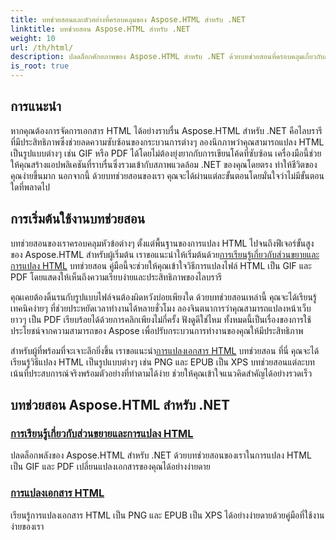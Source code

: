 ```yaml
---
title: บทช่วยสอนและตัวอย่างที่ครอบคลุมของ Aspose.HTML สำหรับ .NET
linktitle: บทช่วยสอน Aspose.HTML สำหรับ .NET
weight: 10
url: /th/html/
description: ปลดล็อกศักยภาพของ Aspose.HTML สำหรับ .NET ด้วยบทช่วยสอนที่ครอบคลุมเกี่ยวกับการแปลงเอกสารและส่วนขยายที่ปรับแต่งมาสำหรับทั้งนักพัฒนาและผู้ที่ชื่นชอบ
is_root: true
---
```

## การแนะนำ

หากคุณต้องการจัดการเอกสาร HTML ได้อย่างราบรื่น Aspose.HTML สำหรับ .NET คือไลบรารีที่มีประสิทธิภาพซึ่งช่วยลดความซับซ้อนของกระบวนการต่างๆ ลองนึกภาพว่าคุณสามารถแปลง HTML เป็นรูปแบบต่างๆ เช่น GIF หรือ PDF ได้โดยไม่ต้องยุ่งยากกับการเขียนโค้ดที่ซับซ้อน เครื่องมือนี้ช่วยให้คุณสร้างแอปพลิเคชันที่ราบรื่นซึ่งรวมเข้ากับสภาพแวดล้อม .NET ของคุณโดยตรง ทำให้ชีวิตของคุณง่ายขึ้นมาก นอกจากนี้ ด้วยบทช่วยสอนของเรา คุณจะได้ผ่านแต่ละขั้นตอนโดยมั่นใจว่าไม่มีขั้นตอนใดที่พลาดไป

## การเริ่มต้นใช้งานบทช่วยสอน

 บทช่วยสอนของเราครอบคลุมหัวข้อต่างๆ ตั้งแต่พื้นฐานของการแปลง HTML ไปจนถึงฟีเจอร์ขั้นสูงของ Aspose.HTML สำหรับผู้เริ่มต้น เราขอแนะนำให้เริ่มต้นด้วย[การเรียนรู้เกี่ยวกับส่วนขยายและการแปลง HTML](./mastering-html-extensions-and-conversions/) บทช่วยสอน คู่มือนี้จะช่วยให้คุณเข้าใจวิธีการแปลงไฟล์ HTML เป็น GIF และ PDF โดยแสดงให้เห็นถึงความเรียบง่ายและประสิทธิภาพของไลบรารี 

คุณเคยต้องดิ้นรนกับรูปแบบไฟล์จนต้องผิดหวังบ่อยเพียงใด ด้วยบทช่วยสอนเหล่านี้ คุณจะได้เรียนรู้เทคนิคง่ายๆ ที่ช่วยประหยัดเวลาทำงานได้หลายชั่วโมง ลองจินตนาการว่าคุณสามารถแปลงหน้าเว็บยาวๆ เป็น PDF เรียบร้อยได้ด้วยการคลิกเพียงไม่กี่ครั้ง ฟังดูดีใช่ไหม ทั้งหมดนี้เป็นเรื่องของการใช้ประโยชน์จากความสามารถของ Aspose เพื่อปรับกระบวนการทำงานของคุณให้มีประสิทธิภาพ

 สำหรับผู้ที่พร้อมที่จะเจาะลึกยิ่งขึ้น เราขอแนะนำ[การแปลงเอกสาร HTML](./converting-html-documents/) บทช่วยสอน ที่นี่ คุณจะได้เรียนรู้วิธีแปลง HTML เป็นรูปแบบต่างๆ เช่น PNG และ EPUB เป็น XPS บทช่วยสอนแต่ละบทเน้นที่ประสบการณ์จริงพร้อมตัวอย่างที่ทำตามได้ง่าย ช่วยให้คุณเข้าใจแนวคิดสำคัญได้อย่างรวดเร็ว 

## บทช่วยสอน Aspose.HTML สำหรับ .NET
### [การเรียนรู้เกี่ยวกับส่วนขยายและการแปลง HTML](./mastering-html-extensions-and-conversions/)
ปลดล็อกพลังของ Aspose.HTML สำหรับ .NET ด้วยบทช่วยสอนของเราในการแปลง HTML เป็น GIF และ PDF เปลี่ยนแปลงเอกสารของคุณได้อย่างง่ายดาย
### [การแปลงเอกสาร HTML](./converting-html-documents/)
เรียนรู้การแปลงเอกสาร HTML เป็น PNG และ EPUB เป็น XPS ได้อย่างง่ายดายด้วยคู่มือที่ใช้งานง่ายของเรา